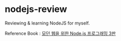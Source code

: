 # nodejs-review
Reviewing & learning NodeJS for myself.

Reference Book : [모던 웹을 위한 Node.js 프로그래밍 3판](http://www.hanbit.co.kr/store/books/look.php?p_code=B1904651936)